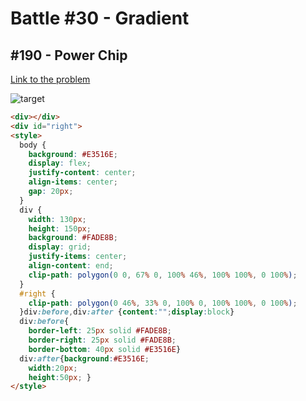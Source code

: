 # Battle #30 - Gradient

## #190 - Power Chip

[Link to the problem](https://cssbattle.dev/play/190)

![target](https://cssbattle.dev/targets/190.png)

```html
<div></div>
<div id="right">
<style>
  body {
    background: #E3516E;
    display: flex;
    justify-content: center;
    align-items: center;
    gap: 20px;
  }
  div {
    width: 130px;
    height: 150px;
    background: #FADE8B;
    display: grid;
    justify-items: center;
    align-content: end;
    clip-path: polygon(0 0, 67% 0, 100% 46%, 100% 100%, 0 100%);
  }
  #right {
    clip-path: polygon(0 46%, 33% 0, 100% 0, 100% 100%, 0 100%);
  }div:before,div:after {content:"";display:block}
  div:before{
    border-left: 25px solid #FADE8B;
    border-right: 25px solid #FADE8B;
    border-bottom: 40px solid #E3516E}
  div:after{background:#E3516E;
    width:20px;
    height:50px; }
</style>
```

